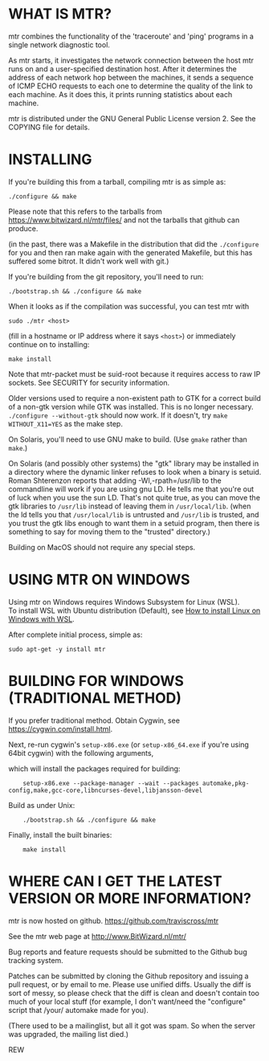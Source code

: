 WHAT IS MTR?
===

mtr combines the functionality of the 'traceroute' and 'ping' programs
in a single network diagnostic tool.

As mtr starts, it investigates the network connection between the host
mtr runs on and a user-specified destination host.  After it
determines the address of each network hop between the machines,
it sends a sequence of ICMP ECHO requests to each one to determine the
quality of the link to each machine.  As it does this, it prints
running statistics about each machine.

mtr is distributed under the GNU General Public License version 2.
See the COPYING file for details.

INSTALLING
===

If you're building this from a tarball, compiling mtr is as
simple as:

	./configure && make

Please note that this refers to the tarballs from
 https://www.bitwizard.nl/mtr/files/
and not the tarballs that github can produce.

(in the past, there was a Makefile in the distribution that did
the `./configure` for you and then ran make again with the generated
Makefile, but this has suffered some bitrot. It didn't work well
with git.)

If you're building from the git repository, you'll need to run:

	./bootstrap.sh && ./configure && make

When it looks as if the compilation was successful, you can
test mtr with

	sudo ./mtr <host>

(fill in a hostname or IP address where it says ``<host>``) or
immediately continue on to installing:

	make install

Note that mtr-packet must be suid-root because it requires access to
raw IP sockets.  See SECURITY for security information.

Older versions used to require a non-existent path to GTK for a
correct build of a non-gtk version while GTK was installed. This is
no longer necessary. `./configure --without-gtk` should now work.
If it doesn't, try `make WITHOUT_X11=YES` as the make step.

On Solaris, you'll need to use GNU make to build.
(Use `gmake` rather than `make`.)

On Solaris (and possibly other systems) the "gtk" library may be
installed in a directory where the dynamic linker refuses to look when
a binary is setuid. Roman Shterenzon reports that adding
        -Wl,-rpath=/usr/lib
to the commandline will work if you are using gnu LD. He tells me that
you're out of luck when you use the sun LD. That's not quite true, as
you can move the gtk libraries to `/usr/lib` instead of leaving them in
`/usr/local/lib`.  (when the ld tells you that `/usr/local/lib` is untrusted
and `/usr/lib` is trusted, and you trust the gtk libs enough to want them
in a setuid program, then there is something to say for moving them
to the "trusted" directory.)

Building on MacOS should not require any special steps.

USING MTR ON WINDOWS
===

Using mtr on Windows requires Windows Subsystem for Linux (WSL).  
To install WSL with Ubuntu distribution (Default), see
[How to install Linux on Windows with WSL](https://learn.microsoft.com/en-us/windows/wsl/install).

After complete initial process,
simple as:

	sudo apt-get -y install mtr



BUILDING FOR WINDOWS (TRADITIONAL METHOD)
===

If you prefer traditional method.
Obtain Cygwin, see
https://cygwin.com/install.html.

Next, re-run cygwin's `setup-x86.exe` (or `setup-x86_64.exe` if you're using 64bit cygwin) with the following arguments,

which will install the packages required for building:

        setup-x86.exe --package-manager --wait --packages automake,pkg-config,make,gcc-core,libncurses-devel,libjansson-devel

Build as under Unix:

        ./bootstrap.sh && ./configure && make

Finally, install the built binaries:

        make install




WHERE CAN I GET THE LATEST VERSION OR MORE INFORMATION?
===

mtr is now hosted on github.
https://github.com/traviscross/mtr

See the mtr web page at http://www.BitWizard.nl/mtr/

Bug reports and feature requests should be submitted to the Github bug tracking system.

Patches can be submitted by cloning the Github repository and issuing
a pull request, or by email to me. Please use unified diffs. Usually
the diff is sort of messy, so please check that the diff is clean and
doesn't contain too much of your local stuff (for example, I don't
want/need the "configure" script that /your/ automake made for you).

(There used to be a mailinglist, but all it got was spam. So
when the server was upgraded, the mailing list died.)


REW
